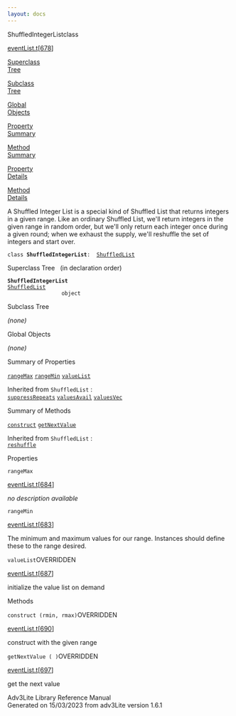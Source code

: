 ```yaml
---
layout: docs
---
```

<span class="title">ShuffledIntegerList</span><span class="type">class</span>

[eventList.t](../file/eventList.t.html)\[[678](../source/eventList.t.html#678)\]

[Superclass  
Tree](#_SuperClassTree_)

[Subclass  
Tree](#_SubClassTree_)

[Global  
Objects](#_ObjectSummary_)

[Property  
Summary](#_PropSummary_)

[Method  
Summary](#_MethodSummary_)

[Property  
Details](#_Properties_)

[Method  
Details](#_Methods_)



A Shuffled Integer List is a special kind of Shuffled List that returns
integers in a given range. Like an ordinary Shuffled List, we'll return
integers in the given range in random order, but we'll only return each
integer once during a given round; when we exhaust the supply, we'll
reshuffle the set of integers and start over.

`class `**`ShuffledIntegerList`**` :   `[`ShuffledList`](../object/ShuffledList.html)



<span id="_SuperClassTree_"></span>



<span class="hdln">Superclass Tree</span>   (in declaration order)



**`ShuffledIntegerList`**  
[`ShuffledList`](../object/ShuffledList.html)  
`                 object`  
<span id="_SubClassTree_"></span>



<span class="hdln">Subclass Tree</span>  



*(none)* <span id="_ObjectSummary_"></span>



<span class="hdln">Global Objects</span>  



*(none)* <span id="_PropSummary_"></span>



<span class="hdln">Summary of Properties</span>  



[`rangeMax`](#rangeMax) [`rangeMin`](#rangeMin) [`valueList`](#valueList)

Inherited from `ShuffledList` :  
[`suppressRepeats`](../object/ShuffledList.html#suppressRepeats) [`valuesAvail`](../object/ShuffledList.html#valuesAvail) [`valuesVec`](../object/ShuffledList.html#valuesVec)

<span id="_MethodSummary_"></span>



<span class="hdln">Summary of Methods</span>  



[`construct`](#construct) [`getNextValue`](#getNextValue)

Inherited from `ShuffledList` :  
[`reshuffle`](../object/ShuffledList.html#reshuffle)

<span id="_Properties_"></span>



<span class="hdln">Properties</span>  



<span id="rangeMax"></span>

`rangeMax`

[eventList.t](../file/eventList.t.html)\[[684](../source/eventList.t.html#684)\]



*no description available*



<span id="rangeMin"></span>

`rangeMin`

[eventList.t](../file/eventList.t.html)\[[683](../source/eventList.t.html#683)\]



The minimum and maximum values for our range. Instances should define
these to the range desired.



<span id="valueList"></span>

`valueList`<span class="rem">OVERRIDDEN</span>

[eventList.t](../file/eventList.t.html)\[[687](../source/eventList.t.html#687)\]



initialize the value list on demand



<span id="_Methods_"></span>



<span class="hdln">Methods</span>  



<span id="construct"></span>

`construct (rmin, rmax)`<span class="rem">OVERRIDDEN</span>

[eventList.t](../file/eventList.t.html)\[[690](../source/eventList.t.html#690)\]



construct with the given range



<span id="getNextValue"></span>

`getNextValue ( )`<span class="rem">OVERRIDDEN</span>

[eventList.t](../file/eventList.t.html)\[[697](../source/eventList.t.html#697)\]



get the next value





Adv3Lite Library Reference Manual  
Generated on 15/03/2023 from adv3Lite version 1.6.1


